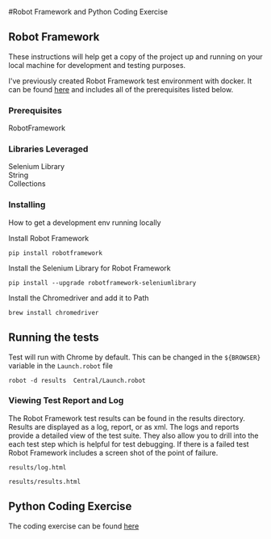 #Robot Framework and Python Coding Exercise


## Robot Framework

These instructions will help get a copy of the project up and running on your local machine for development and testing purposes. 


I've previously created Robot Framework test environment with docker. It can be found <a href="https://hub.docker.com/r/rharley77/robotframework_ff_chrome">here</a> and includes all of the prerequisites listed below.  


### Prerequisites


RobotFramework<br>

### Libraries Leveraged

Selenium Library<br>
String<br>
Collections<br>




### Installing

How to get a development env running locally

Install Robot Framework

```
pip install robotframework
```

Install the Selenium Library for Robot Framework

```
pip install --upgrade robotframework-seleniumlibrary
```


Install the Chromedriver and add it to Path

```
brew install chromedriver
```


## Running the tests

Test will run with Chrome by default. This can be changed in the `${BROWSER}` variable in the  `Launch.robot` file

```
robot -d results  Central/Launch.robot
```
### Viewing Test Report and Log

The Robot Framework test results can be found in the results directory.  Results are displayed as a log, report, or as xml. The logs and reports provide a detailed view of the test suite. They also allow you to drill into the each test step which is helpful for test debugging. If there is a failed test Robot Framework includes a screen shot of the point of failure.

```
results/log.html
```

```
results/results.html
```


## Python Coding Exercise

The coding exercise can be found <a href="https://github.com/rharley77/BR_Robot_Framework_Exercise/blob/master/CommonWordsFunction">here</a>
